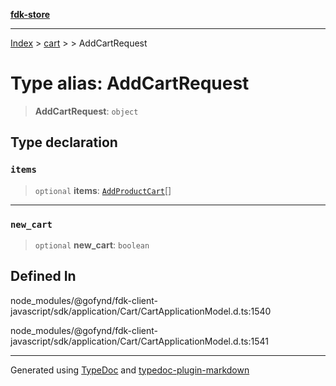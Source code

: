 [**fdk-store**](../../../README.md)
***

[Index](../../../API.md) > [cart](../../README.md) > [<internal>](../README.md) > AddCartRequest

# Type alias: AddCartRequest

> **AddCartRequest**: `object`

## Type declaration

### `items`

> `optional` **items**: [`AddProductCart`](type-alias.AddProductCart.md)[]

***

### `new_cart`

> `optional` **new\_cart**: `boolean`

## Defined In

node\_modules/@gofynd/fdk-client-javascript/sdk/application/Cart/CartApplicationModel.d.ts:1540

node\_modules/@gofynd/fdk-client-javascript/sdk/application/Cart/CartApplicationModel.d.ts:1541

***
Generated using [TypeDoc](https://typedoc.org/) and [typedoc-plugin-markdown](https://www.npmjs.com/package/typedoc-plugin-markdown)
